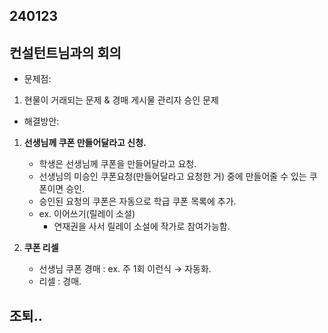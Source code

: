 ## 240123

## 컨설턴트님과의 회의 

- 문제점: 
1. 현물이 거래되는 문제 & 경매 게시물 관리자 승인 문제
- 해결방안:

1. **선생님께 쿠폰 만들어달라고 신청.**
    - 학생은 선생님께 쿠폰을 만들어달라고 요청.
    - 선생님의 미승인 쿠폰요청(만들어달라고 요청한 거) 중에 만들어줄 수 있는 쿠폰이면 승인.
    - 승인된 요청의 쿠폰은 자동으로 학급 쿠폰 목록에 추가.
    - ex. 이어쓰기(릴레이 소설)
        - 연재권을 사서 릴레이 소설에 작가로 참여가능함.

2. **쿠폰 리셀**
    - 선생님 쿠폰 경매 : ex. 주 1회 이런식 → 자동화.
    - 리셀 : 경매.

## 조퇴..